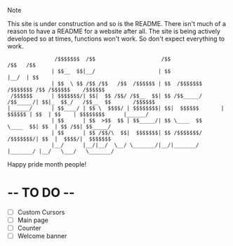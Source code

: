 > [!NOTE]  
> This site is under construction and so is the README.
> There isn't much of a reason to have a README for a website after all.
> The site is being actively developed so at times, functions won't work. So don't expect everything to work.

```
               /$$$$$$$  /$$                     /$$                           /$$   /$$                            
              | $$__  $$|__/                    | $$                          |__/  | $$                            
              | $$  \ $$ /$$ /$$   /$$  /$$$$$$ | $$  /$$$$$$$        /$$$$$$$ /$$ /$$$$$$    /$$$$$$               
 /$$$$$$      | $$$$$$$/| $$|  $$ /$$/ /$$__  $$| $$ /$$_____/       /$$_____/| $$|_  $$_/   /$$__  $$       /$$$$$$
|______/      | $$____/ | $$ \  $$$$/ | $$$$$$$$| $$|  $$$$$$       |  $$$$$$ | $$  | $$    | $$$$$$$$      |______/
              | $$      | $$  >$$  $$ | $$_____/| $$ \____  $$       \____  $$| $$  | $$ /$$| $$_____/              
              | $$      | $$ /$$/\  $$|  $$$$$$$| $$ /$$$$$$$/       /$$$$$$$/| $$  |  $$$$/|  $$$$$$$              
              |__/      |__/|__/  \__/ \_______/|__/|_______/       |_______/ |__/   \___/   \_______/              
```

Happy pride month people!

# -- TO DO --
- [ ] Custom Cursors
- [ ] Main page
- [ ] Counter
- [ ] Welcome banner 
